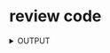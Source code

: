 # review code
<details>
The line "Click the button below to generate a random list"
Suggestion: Your list is about the fruits so you can write the "Click to generate fruits"
  <summary>
    OUTPUT
  </summary>
</details>
